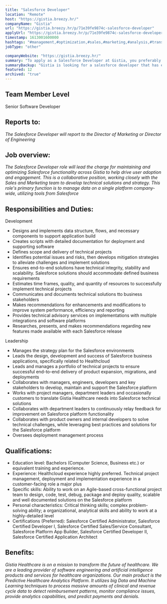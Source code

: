 ```yaml
---
title: "Salesforce Developer"
location: "Remote"
host: "https://gistia.breezy.hr/"
companyName: "Gistia"
url: "https://gistia.breezy.hr/p/71e39fe9874c-salesforce-developer"
applyUrl: "https://gistia.breezy.hr/p/71e39fe9874c-salesforce-developer/apply"
timestamp: 1613001600000
hashtags: "#management,#optimization,#sales,#marketing,#analysis,#translation,#ui/ux,#monitoring"
jobType: "other"

companyWebsite: "https://gistia.breezy.hr/"
summary: "To apply as a Salesforce Developer at Gistia, you preferably need to have some experience in: #management, #optimization, #sales."
summaryBackup: "Gistia is looking for a salesforce developer that has experience in: #ui/ux, #management, #marketing."
featured: 12
archived: "true"
---
```


## Team Member Level

Senior Software Developer

## Reports to:

_The Salesforce Developer will report to the Director of Marketing or Director of Engineering_

## Job overview:

_The Salesforce Developer role will lead the charge for maintaining and optimizing Salesforce functionality across Gistia to help drive user adoption and engagement. This is a collaborative position, working closely with the Sales and Marketing team to develop technical solutions and strategy. This role's primary function is to manage data on a single platform company-wide, utilizing tools from Salesforce_

## Responsibilities and Duties:

Development

*   Designs and implements data structure, flows, and necessary components to support application build
*   Creates scripts with detailed documentation for deployment and supporting software
*   Defines scope and delivery of technical projects
*   Identifies potential issues and risks, then develops mitigation strategies to alleviate challenges and implement solutions
*   Ensures end-to-end solutions have technical integrity, stability and scalability. Salesforce solutions should accommodate defined business requirements
*   Estimates time frames, quality, and quantity of resources to successfully implement technical projects
*   Communicates and documents technical solutions tto business stakeholders
*   Makes recommendations for enhancements and modifications to improve system performance, efficiency and reporting
*   Provides technical advisory services on implementations with multiple integrations and software platforms
*   Researches, presents, and makes recommendations regarding new features made available with each Salesforce release

Leadership

*   Manages the strategy plan for the Salesforce environments
*   Leads the design, development and success of Salesforce business applications, specifically related to Healthcloud
*   Leads and manages a portfolio of technical projects to ensure successful end-to-end delivery of product expansion, migrations, and deployments
*   Collaborates with managers, engineers, developers and key stakeholders to develop, maintain and support the Salesforce platform
*   Works with project managers, department leaders and occasionally customers to translate Gistia Healthcare needs into Salesforce technical solutions
*   Collaborates with department leaders to continuously relay feedback for improvement on Salesforce platform functionality
*   Collaborates with product owners and internal developers to solve technical challenges, while leveraging best practices and solutions for the Salesforce platform
*   Oversees deployment management process

## Qualifications:

*   Education level: Bachelors (Computer Science, Business etc.) or equivalent training and experience.
*   Experience: Healthcloud experience highly preferred. Technical project management, deployment and implementation experience in a customer-facing role a major plus
*   Specific skills: Ability to work on an Agile-based cross-functional project team to design, code, test, debug, package and deploy quality, scalable and well documented solutions on the Salesforce platform
*   Personal characteristics: Critical thinking skills; complex problem-solving ability; a organizational, analytical skills and ability to work at a highly-detailed level
*   Certifications (Preferred): Salesforce Certified Administrator, Salesforce Certified Developer I, Salesforce Certified Sales/Service Consultant, Salesforce Platform App Builder, Salesforce Certified Developer II, Salesforce Certified Application Architect

## Benefits:

_Gistia Healthcare is on a mission to transform the future of healthcare. We are a leading provider of software engineering and artificial intelligence products and services for healthcare organizations. Our main product is the Predictive Healthcare Analytics Platform. It utilizes big Data and Machine Learning techniques to process massive amounts of clinical and revenue cycle data to detect reimbursement patterns, monitor compliance issues, provide analytics capabilities, and predict payments and denials._
